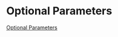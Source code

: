 # Optional Parameters

[Optional Parameters](https://www.typescripttutorial.net/typescript-tutorial/typescript-optional-parameters/)